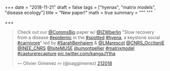 +++
date = "2018-11-21"
draft = false
tags = ["hyenas", "matrix models", "disease ecology"]
title = "New paper!"
math = true
summary = """
"""

+++

<blockquote class="twitter-tweet" data-lang="fr"><p lang="en" dir="ltr">Check out our <a href="https://twitter.com/CommsBio?ref_src=twsrc%5Etfw">@CommsBio</a> paper w/ <a href="https://twitter.com/IZWberlin?ref_src=twsrc%5Etfw">@IZWberlin</a> &quot;Slow recovery from a disease <a href="https://twitter.com/hashtag/epidemic?src=hash&amp;ref_src=twsrc%5Etfw">#epidemic</a> in the <a href="https://twitter.com/hashtag/spotted?src=hash&amp;ref_src=twsrc%5Etfw">#spotted</a> <a href="https://twitter.com/hashtag/hyena?src=hash&amp;ref_src=twsrc%5Etfw">#hyena</a>, a keystone social <a href="https://twitter.com/hashtag/carnivore?src=hash&amp;ref_src=twsrc%5Etfw">#carnivore</a>&quot; led by <a href="https://twitter.com/hashtag/SarahBenhaiem?src=hash&amp;ref_src=twsrc%5Etfw">#SarahBenhaiem</a> &amp; <a href="https://twitter.com/LMarescot?ref_src=twsrc%5Etfw">@LMarescot</a> <a href="https://twitter.com/CNRS_OccitaniE?ref_src=twsrc%5Etfw">@CNRS_OccitaniE</a> <a href="https://twitter.com/INEE_CNRS?ref_src=twsrc%5Etfw">@INEE_CNRS</a> <a href="https://twitter.com/IsiteMUSE?ref_src=twsrc%5Etfw">@IsiteMUSE</a> <a href="https://twitter.com/umontpellier?ref_src=twsrc%5Etfw">@umontpellier</a> <a href="https://twitter.com/hashtag/matrixmodel?src=hash&amp;ref_src=twsrc%5Etfw">#matrixmodel</a> <a href="https://twitter.com/hashtag/capturerecapture?src=hash&amp;ref_src=twsrc%5Etfw">#capturerecapture</a> <a href="https://t.co/kangaJYtha">pic.twitter.com/kangaJYtha</a></p>&mdash; Olivier Gimenez 💤 (@oaggimenez) <a href="https://twitter.com/oaggimenez/status/1065199150894071808?ref_src=twsrc%5Etfw">212018</a></blockquote>
<script async src="https://platform.twitter.com/widgets.js" charset="utf-8"></script>
